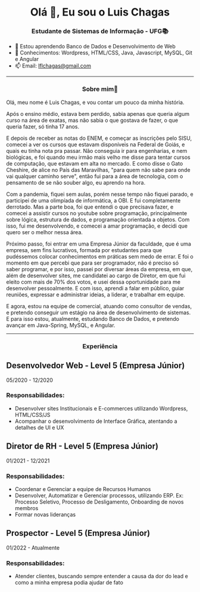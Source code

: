 <h1 align="center">Olá 👋, Eu sou o Luis Chagas</h1>

<h3 align="center">Estudante de Sistemas de Informação - UFG📚</h3>

- 🌱 Estou aprendendo Banco de Dados e Desenvolvimento de Web
- 💬 Conhecimentos: Wordpress, HTML/CSS, Java, Javascript, MySQL, Git e Angular
- 📫 Email: lflchagas@gmail.com

---

<h3 align="center">Sobre mim📝</h3>

Olá, meu nome é Luis Chagas, e vou contar um pouco da minha história.

Após o ensino médio, estava bem perdido, sabia apenas que queria algum curso na área de exatas, mas não sabia o que gostava de fazer, o que queria fazer, só tinha 17 anos.

E depois de receber as notas do ENEM, e começar as inscrições pelo SISU, comecei a ver os cursos que estavam disponíveis na Federal de Goiás, e quais eu tinha nota pra passar. Não conseguia ir para engenharias, e nem biológicas, e foi quando meu irmão mais velho me disse para tentar cursos de computação, que estavam em alta no mercado. E como disse o Gato Cheshire, de alice no País das Maravilhas, "para quem não sabe para onde vai qualquer caminho serve", então fui para a área de tecnologia, com o pensamento de se não souber algo, eu aprendo na hora.

Com a pandemia, fiquei sem aulas, porém nesse tempo não fiquei parado, e participei de uma olimpíada de informática, a OBI. E fui completamente derrotado. Mas a parte boa, foi que entendi o que precisava fazer, e comecei a assistir cursos no youtube sobre programação, principalmente sobre lógica, estrutura de dados, e programação orientada a objetos. Com isso, fui me desenvolvendo, e comecei a amar programação, e decidi que quero ser o melhor nessa área.

Próximo passo, foi entrar em uma Empresa Júnior da faculdade, que é uma empresa, sem fins lucrativos, formada por estudantes para que pudéssemos colocar conhecimentos em práticas sem medo de errar. E foi o momento em que percebi que para ser programador, não é preciso só saber programar, e por isso, passei por diversar áreas da empresa, em que, além de desenvolver sites, me candidatei ao cargo de Diretor, em que fui eleito com mais de 70% dos votos, e usei dessa oportunidade para me desenvolver pessoalmente. E com isso, aprendi a falar em público, guiar reuniões, expressar e administrar ideias, a liderar, e trabalhar em equipe.

E agora, estou na equipe de comercial, atuando como consultor de vendas, e pretendo conseguir um estágio na área de desenvolvimento de sistemas. E para isso estou, atualmente, estudando Banco de Dados, e pretendo avançar em Java-Spring, MySQL, e Angular.

---

<h3 align="center">Experiência</h3>

## Desenvolvedor Web - Level 5 (Empresa Júnior)
05/2020 - 12/2020
### Responsabilidades:
- Desenvolver sites Institucionais e E-commerces utilizando Wordpress, HTML/CSS/JS
- Acompanhar o desenvolvimento de Interface Gráfica, atentando a detalhes de UI e UX

## Diretor de RH - Level 5 (Empresa Júnior)
01/2021 - 12/2021
### Responsabilidades:
- Coordenar e Gerenciar a equipe de Recursos Humanos
- Desenvolver, Automatizar e Gerenciar processos, utilizando ERP. Ex: Processo Seletivo, Processo de Desligamento, Onboarding de novos membros
- Formar novas lideranças

## Prospector - Level 5 (Empresa Júnior)
01/2022 - Atualmente
### Responsabilidades:
- Atender clientes, buscando sempre entender a causa da dor do lead e como a minha empresa podia ajudar de fato

<!--

- 🔭 Propector na <a href="https://level5jr.com.br/" target="_blank">Level 5</a>

**LuisFernandoChagas/LuisFernandoChagas** is a ✨ _special_ ✨ repository because its `README.md` (this file) appears on your GitHub profile.

Here are some ideas to get you started:

- 🔭 I’m currently working on ...
- 🌱 I’m currently learning ...
- 👯 I’m looking to collaborate on ...
- 🤔 I’m looking for help with ...
- 💬 Ask me about ...
- 📫 How to reach me: ...
- 😄 Pronouns: ...
- ⚡ Fun fact: ...
-->
